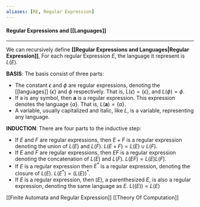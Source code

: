 ```yaml
---
aliases: [RE, Regular Expression]
---
```



#### Regular Expressions and [[Languages]]
---
We can recursively define **[[Regular Expressions and Languages|Regular Expression]]**,
For each regular Expression $E$, the language it represent is $L(E)$.

**BASIS**: The basis consist of three parts:

- The constant $\epsilon$ and $\phi$ are regular expressions, denoting the [[languages]] $\{\epsilon\}$ and $\phi$ respectively. That is, $L(\epsilon) = \{\epsilon\}$, and $L(\phi) = \phi$.
- If a is any symbol, then **a** is a regular expression. This expression denotes the language $\{a\}$. That is, $L(\boldsymbol{a}) = \{a\}$.
- A variable, usually capitalized and italic, like $L$, is a variable, representing any language.

**INDUCTION**: There are four parts to the inductive step:

- If $E$ and $F$ are regular expressions, then $E + F$ is a regular expression denoting the union of $L(E)$ and $L(F)$. $L(E+F) = L(E) \cup L(F)$.
- If $E$ and $F$ are regular expressions, then $EF$ is a regular expression denoting the concatenation of $L(E)$ and $L(F)$. $L(EF) = L(E)L(F)$.
- If $E$ is a regular expression then $E^*$ is a regular expression, denoting the closure of $L(E)$. $L(E^*) = (L(E))^*$.
- If $E$ is a regular expression, then $(E)$, a parenthesized $E$, is also a regular expression, denoting the same language as $E$. $L((E)) = L(E)$

[[Finite Automata and Regular Expression]]
[[Theory Of Computation]]
